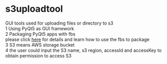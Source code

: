 # s3uploadtool
GUI tools used for uploading files or directory to s3 <br>
1 Using PyQt5 as GUI framework  <br>
2 Packaging PyQt5 apps with fbs <br>
   please click [here](https://www.learnpyqt.com/courses/packaging-and-distribution/packaging-pyqt5-apps-fbs/) for details and learn how to use the fbs to package <br>
3 S3 means AWS storage bucket  <br>
4 the user could input the S3 name, s3 region, accessId and accessKey to obtain permission to access S3 <br>

